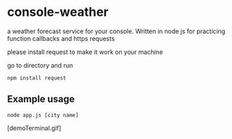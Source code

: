 # console-weather
a weather forecast service for your console. Written in node js for practicing function callbacks and https requests

please install request to make it work on your machine

go to directory and run
```
npm install request
```

## Example usage

```
node app.js [city name]
```

[demoTerminal.gif]
